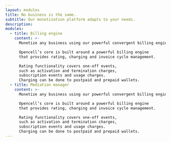 ```yaml
---
layout: modules
title: No business is the same.
subtitle: Our monetization platform adapts to your needs.
description:
modules:
  - title: Billing engine
    content: >-
      Monetize any business using our powerful convergent billing engine.

      Opencell’s core is built around a powerful billing engine
      that provides rating, charging and invoice cycle management.

      Rating functionality covers one-off events,
      such as activation and termination charges,
      subscription events and usage charges.
      Charging can be done to postpaid and prepaid wallets.
  - title: Mediation manager
    content: >-
      Monetize any business using our powerful convergent billing engine.

      Opencell’s core is built around a powerful billing engine
      that provides rating, charging and invoice cycle management.

      Rating functionality covers one-off events,
      such as activation and termination charges,
      subscription events and usage charges.
      Charging can be done to postpaid and prepaid wallets.
---
```

